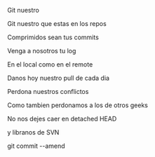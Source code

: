 Git nuestro

Git nuestro que estas en los repos

Comprimidos sean tus commits

Venga a nosotros tu log

En el local como en el remote

Danos hoy nuestro pull de cada dia

Perdona nuestros conflictos

Como tambien perdonamos a los de otros geeks

No nos dejes caer en detached HEAD

y libranos de SVN

git commit --amend
